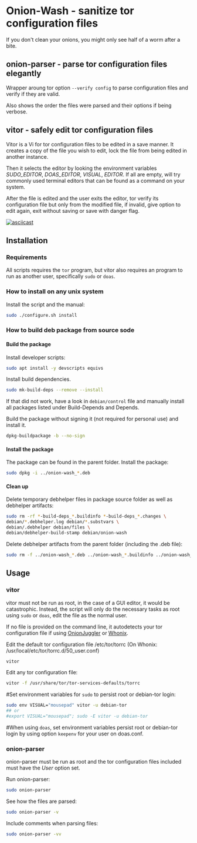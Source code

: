 # Onion-Wash - sanitize tor configuration files

If you don't clean your onions, you might only see half of a worm after a bite.

## onion-parser - parse tor configuration files elegantly

Wrapper aroung tor option `--verify config` to parse configuration files and verify if they are valid.

Also shows the order the files were parsed and their options if being verbose.

## vitor - safely edit tor configuration files

Vitor is a Vi for tor configuration files to be edited in a save manner. It creates a copy of the file you wish to edit, lock the file from being edited in another instance.

Then it selects the editor by looking the environment variables *SUDO_EDITOR*, *DOAS_EDITOR*, *VISUAL*, *EDITOR*. If all are empty, will try commonly used terminal editors that can be found as a command on your system.

After the file is edited and the user exits the editor, tor verify its configuration file but only from the modified file, if invalid, give option to edit again, exit without saving or save with danger flag.

[![asciicast](https://asciinema.org/a/470389.svg)](https://asciinema.org/a/470389)

## Installation

### Requirements

All scripts requires the `tor` program, but vitor also requires an program to run as another user, specifically `sudo` or `doas`.

### How to install on any unix system

Install the script and the manual:
```sh
sudo ./configure.sh install
```

### How to build deb package from source sode

#### Build the package

Install developer scripts:
```sh
sudo apt install -y devscripts equivs
```

Install build dependencies.
```sh
sudo mk-build-deps --remove --install
```
If that did not work, have a look in `debian/control` file and manually install all packages listed under Build-Depends and Depends.

Build the package without signing it (not required for personal use) and install it.
```sh
dpkg-buildpackage -b --no-sign
```

#### Install the package

The package can be found in the parent folder.
Install the package:
```sh
sudo dpkg -i ../onion-wash_*.deb
```

#### Clean up

Delete temporary debhelper files in package source folder as well as debhelper artifacts:
```sh
sudo rm -rf *-build-deps_*.buildinfo *-build-deps_*.changes \
debian/*.debhelper.log debian/*.substvars \
debian/.debhelper debian/files \
debian/debhelper-build-stamp debian/onion-wash
```

Delete debhelper artifacts from the parent folder (including the .deb file):
```sh
sudo rm -f ../onion-wash_*.deb ../onion-wash_*.buildinfo ../onion-wash_*.changes
```

## Usage

### vitor

vitor must not be run as root, in the case of a GUI editor, it would be catastrophic. Instead, the script will only do the necessary tasks as root using `sudo` or `doas`, edit the file as the normal user.

If no file is provided on the command line, it autodetects your tor configuration file if using [OnionJuggler](https://github.com/nyxnor/onionjuggler) or [Whonix](https://whonix.org).

Edit the default tor configuration file /etc/tor/torrc (On Whonix: /usr/local/etc/tor/torrc.d/50_user.conf)
```sh
vitor
```

Edit any tor configuration file:
```sh
vitor -f /usr/share/tor/tor-services-defaults/torrc
```

#Set environment variables for `sudo` to persist root or debian-tor login:
```sh
sudo env VISUAL="mousepad" vitor -u debian-tor
## or
#export VISUAL="mousepad"; sudo -E vitor -u debian-tor
```

#When using `doas`, set environment variables persist root or debian-tor login by using option `keepenv` for your user on doas.conf.
### onion-parser

onion-parser must be run as root and the tor configuration files included must have the *User* option set.

Run onion-parser:
```sh
sudo onion-parser
```

See how the files are parsed:
```sh
sudo onion-parser -v
```

Include comments when parsing files:
```sh
sudo onion-parser -vv
```
